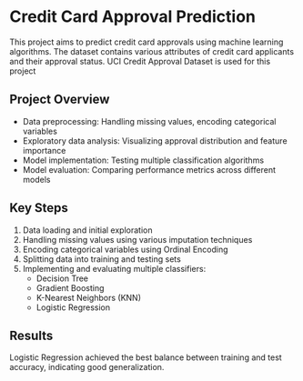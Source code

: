 # Credit Card Approval Prediction

This project aims to predict credit card approvals using machine learning algorithms. The dataset contains various attributes of credit card applicants and their approval status. UCI Credit Approval Dataset is used for this project

## Project Overview

- Data preprocessing: Handling missing values, encoding categorical variables
- Exploratory data analysis: Visualizing approval distribution and feature importance
- Model implementation: Testing multiple classification algorithms
- Model evaluation: Comparing performance metrics across different models

## Key Steps

1. Data loading and initial exploration
2. Handling missing values using various imputation techniques
3. Encoding categorical variables using Ordinal Encoding
4. Splitting data into training and testing sets
5. Implementing and evaluating multiple classifiers:
   - Decision Tree
   - Gradient Boosting
   - K-Nearest Neighbors (KNN)
   - Logistic Regression

## Results

Logistic Regression achieved the best balance between training and test accuracy, indicating good generalization.

